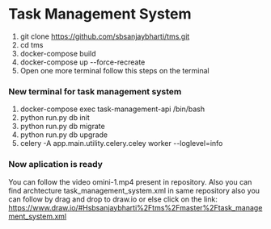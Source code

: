 # Task Management System
1. git clone https://github.com/sbsanjaybharti/tms.git
2. cd tms
3. docker-compose build
4. docker-compose up --force-recreate
5. Open one more terminal follow this steps on the terminal
### New terminal for task management system 
 1. docker-compose exec task-management-api /bin/bash
 2. python run.py db init
 3. python run.py db migrate
 4. python run.py db upgrade
 5. celery -A app.main.utility.celery.celey worker --loglevel=info
 
 ### Now aplication is ready
 You can follow the video omini-1.mp4 present in repository.
 Also you can find archtecture task_management_system.xml in same repository
 also you can follow by drag and drop to draw.io
 or else click on the link:
 https://www.draw.io/#Hsbsanjaybharti%2Ftms%2Fmaster%2Ftask_management_system.xml
 
 